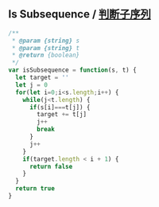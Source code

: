 ## Is Subsequence / [判断子序列](https://leetcode-cn.com/problems/is-subsequence/)


```js
/**
 * @param {string} s
 * @param {string} t
 * @return {boolean}
 */
var isSubsequence = function(s, t) {
  let target = ''
  let j = 0
  for(let i=0;i<s.length;i++) {
    while(j<t.length) {
      if(s[i]===t[j]) {
        target += t[j]
        j++
        break
      }
      j++
    }
    if(target.length < i + 1) {
      return false
    }
  }
  return true
}
```